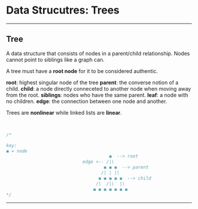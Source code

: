 # Data Strucutres: Trees

---

## Tree

A data structure that consists of nodes in a parent/child relationship. Nodes  cannot point to siblings like a graph can.

A tree must have a **root node** for it to be considered authentic.

**root**: highest singular node of the tree
**parent**: the converse notion of a child.
**child**: a node directly conneceted to another node when moving away from the root.
**siblings**: nodes who have the same parent.
**leaf**: a node with no children.
**edge**: the connection between one node and another.

Trees are **nonlinear** while linked lists are **linear**.

</br>

```js
/*

key:
◼︎ = node
                                       ◼︎  --> root
                             edge <-- /|\
                                     ◼︎ ◼︎ ◼︎  --> parent
                                    /| | |\
                                   ◼︎ ◼︎ ◼︎ ◼︎ ◼︎  --> child
                                  /|  /|\  |\
                                 ◼︎ ◼︎ ◼︎ ◼︎ ◼︎ ◼︎ ◼︎
*/
```

---
